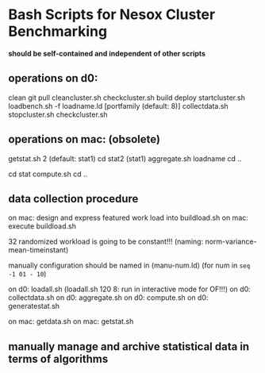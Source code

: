 Bash Scripts for Nesox Cluster Benchmarking
===========================================

**should be self-contained and independent of other scripts**

operations on d0:
-----------------
clean
git pull
cleancluster.sh
checkcluster.sh
build
deploy
startcluster.sh
loadbench.sh -f loadname.ld [portfamily (default: 8)]
collectdata.sh
stopcluster.sh
checkcluster.sh

operations on mac: (obsolete)
------------------
getstat.sh 2 (default: stat1)
cd stat2 (stat1)
aggregate.sh loadname
cd ..

cd stat
compute.sh
cd ..



data collection procedure
-------------------------

on mac: design and express featured work load into buildload.sh
on mac: execute buildload.sh

32 randomized workload is going to be constant!!! (naming: norm-variance-mean-timeinstant)

manually configuration should be named in (manu-num.ld) (for num in `seq -1 01 - 10`)


on d0: loadall.sh (loadall.sh 120 8: run in interactive mode for OF!!!)
on d0: collectdata.sh
on d0: aggregate.sh
on d0: compute.sh
on d0: generatestat.sh

on mac: getdata.sh
on mac: getstat.sh


manually manage and archive statistical data in terms of algorithms
-------------------------------------------------------------------




